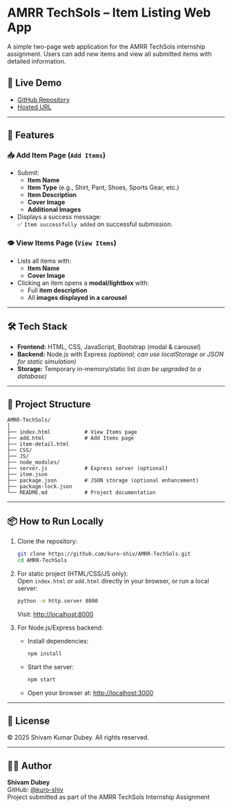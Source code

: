 # AMRR TechSols – Item Listing Web App

A simple two-page web application for the AMRR TechSols internship assignment. Users can add new items and view all submitted items with detailed information.

## 🔗 Live Demo

- [GitHub Repository](https://github.com/kuro-shiv/AMRR-TechSols/tree/master)
- [Hosted URL](https://23rrd7-3000.csb.app/index.html)

---

## 📄 Features

### 📥 Add Item Page (`Add Items`)
- Submit:
  - **Item Name**
  - **Item Type** (e.g., Shirt, Pant, Shoes, Sports Gear, etc.)
  - **Item Description**
  - **Cover Image**
  - **Additional Images**
- Displays a success message:  
  ✅ `Item successfully added` on successful submission.

### 👁️ View Items Page (`View Items`)
- Lists all items with:
  - **Item Name**
  - **Cover Image**
- Clicking an item opens a **modal/lightbox** with:
  - Full **item description**
  - All **images displayed in a carousel**

---

## 🛠️ Tech Stack

- **Frontend:** HTML, CSS, JavaScript, Bootstrap (modal & carousel)
- **Backend:** Node.js with Express *(optional; can use localStorage or JSON for static simulation)*
- **Storage:** Temporary in-memory/static list *(can be upgraded to a database)*

---

## 📁 Project Structure

```
AMRR-TechSols/
│
├── index.html           # View Items page
├── add.html             # Add Items page
├── item-detail.html
├── CSS/
├── JS/
├── node_modules/
├── server.js            # Express server (optional)
├── item.json
├── package.json         # JSON storage (optional enhancement)
├── package-lock.json 
└── README.md            # Project documentation
```

---

## 📦 How to Run Locally

1. Clone the repository:
   ```sh
   git clone https://github.com/kuro-shiv/AMRR-TechSols.git
   cd AMRR-TechSols
   ```

2. For static project (HTML/CSS/JS only):  
   Open `index.html` or `add.html` directly in your browser, or run a local server:
   ```sh
   python -m http.server 8000
   ```
   Visit: [http://localhost:8000](http://localhost:8000)

3. For Node.js/Express backend:
   - Install dependencies:
     ```sh
     npm install
     ```
   - Start the server:
     ```sh
     npm start
     ```
   - Open your browser at: [http://localhost:3000](http://localhost:3000)

---

## 📜 License

&copy; 2025 Shivam Kumar Dubey. All rights reserved.

---

## 👨‍💻 Author

**Shivam Dubey**  
GitHub: [@kuro-shiv](https://github.com/kuro-shiv)  
Project submitted as part of the AMRR TechSols Internship Assignment
